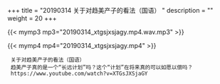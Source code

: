 +++
title = "20190314  关于对趋美产子的看法（国语） "
description = ""
weight = 20
+++

{{< mymp3 mp3="20190314_xtgsjxsjagy.mp4.wav.mp3" >}}

{{< mymp4 mp4="20190314_xtgsjxsjagy.mp4" >}}

     关于对趋美产子的看法（国语） 
     趋美产子真的是一个“长远计划”吗？这个“计划”在将来真的可以如愿以偿吗？ 
     https://www.youtube.com/watch?v=XTGsJXSjaGY 

